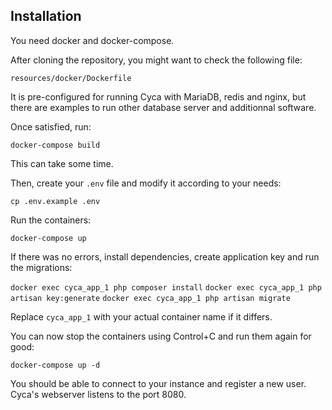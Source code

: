 ## Installation

You need docker and docker-compose.

After cloning the repository, you might want to check the following file:

```resources/docker/Dockerfile```

It is pre-configured for running Cyca with MariaDB, redis and nginx, but there
are examples to run other database server and additionnal software.

Once satisfied, run:

```docker-compose build```

This can take some time.

Then, create your ```.env``` file and modify it according to your needs:

```cp .env.example .env```

Run the containers:

```docker-compose up```

If there was no errors, install dependencies, create application key and run the 
migrations:

```docker exec cyca_app_1 php composer install```
```docker exec cyca_app_1 php artisan key:generate```
```docker exec cyca_app_1 php artisan migrate```

Replace ```cyca_app_1``` with your actual container name if it differs.

You can now stop the containers using Control+C and run them again for good:

```docker-compose up -d```

You should be able to connect to your instance and register a new user. Cyca's
webserver listens to the port 8080.
